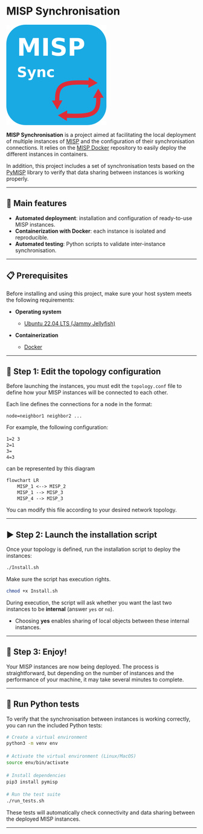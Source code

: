 # MISP Synchronisation

![MISP Synchronisation](https://github.com/MISP/misp-synchronisation/blob/main/docs/logo.png)

**MISP Synchronisation** is a project aimed at facilitating the local deployment of multiple instances of [MISP](https://www.misp-project.org/) and the configuration of their synchronisation connections.
It relies on the [MISP Docker](https://github.com/MISP/misp-docker) repository to easily deploy the different instances in containers.

In addition, this project includes a set of synchronisation tests based on the [PyMISP](https://github.com/MISP/PyMISP/) library to verify that data sharing between instances is working properly.

---

## 🚀 Main features

* **Automated deployment**: installation and configuration of ready-to-use MISP instances.
* **Containerization with Docker**: each instance is isolated and reproducible.
* **Automated testing**: Python scripts to validate inter-instance synchronisation.

---

## 📋 Prerequisites

Before installing and using this project, make sure your host system meets the following requirements:

* **Operating system**

  * [Ubuntu 22.04 LTS (Jammy Jellyfish)](https://releases.ubuntu.com/jammy/)
* **Containerization**

  * [Docker](https://docs.docker.com/get-docker/)


---

## 📝 Step 1: Edit the topology configuration

Before launching the instances, you must edit the `topology.conf` file to define how your MISP instances will be connected to each other.

Each line defines the connections for a node in the format:

```
node=neighbor1 neighbor2 ...
```

For example, the following configuration:

```
1=2 3
2=1
3=
4=3
```
can be represented by this diagram
```mermaid
flowchart LR
    MISP_1 <--> MISP_2
    MISP_1 --> MISP_3
    MISP_4 --> MISP_3
```

You can modify this file according to your desired network topology.

---

## ▶️ Step 2: Launch the installation script

Once your topology is defined, run the installation script to deploy the instances:

```bash
./Install.sh
```

Make sure the script has execution rights.

```bash
chmod +x Install.sh
```

During execution, the script will ask whether you want the last two instances to be **internal** (answer `yes` or `no`).

* Choosing **yes** enables sharing of local objects between these internal instances.

---



## 🎉 Step 3: Enjoy!

Your MISP instances are now being deployed. The process is straightforward, but depending on the number of instances and the performance of your machine, it may take several minutes to complete.


---

## 🧪 Run Python tests

To verify that the synchronisation between instances is working correctly, you can run the included Python tests:

```bash
# Create a virtual environment
python3 -m venv env

# Activate the virtual environment (Linux/MacOS)
source env/bin/activate

# Install dependencies
pip3 install pymisp

# Run the test suite
./run_tests.sh
```

These tests will automatically check connectivity and data sharing between the deployed MISP instances.

---

